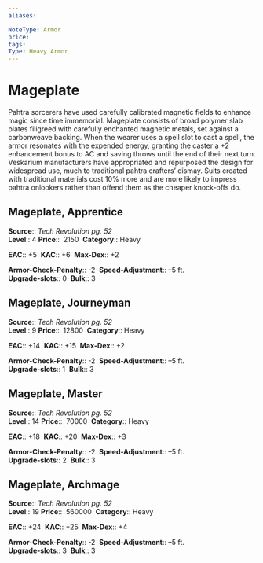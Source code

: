 ```yaml
---
aliases: 

NoteType: Armor
price: 
tags: 
Type: Heavy Armor
---
```


# Mageplate

Pahtra sorcerers have used carefully calibrated magnetic fields to enhance magic since time immemorial. Mageplate consists of broad polymer slab plates filigreed with carefully enchanted magnetic metals, set against a carbonweave backing. When the wearer uses a spell slot to cast a spell, the armor resonates with the expended energy, granting the caster a +2 enhancement bonus to AC and saving throws until the end of their next turn. Veskarium manufacturers have appropriated and repurposed the design for widespread use, much to traditional pahtra crafters’ dismay. Suits created with traditional materials cost 10% more and are more likely to impress pahtra onlookers rather than offend them as the cheaper knock-offs do.  

## Mageplate, Apprentice

**Source**:: _Tech Revolution pg. 52_  
**Level**:: 4
**Price**::  2150 
**Category**:: Heavy  

**EAC**:: +5 
**KAC**:: +6 
**Max-Dex**:: +2  

**Armor-Check-Penalty**:: -2 
**Speed-Adjustment**:: –5 ft.  
**Upgrade-slots**:: 0 
**Bulk**:: 3

## Mageplate, Journeyman

**Source**:: _Tech Revolution pg. 52_  
**Level**:: 9
**Price**::  12800 
**Category**:: Heavy  

**EAC**:: +14 
**KAC**:: +15 
**Max-Dex**:: +2  

**Armor-Check-Penalty**:: -2 
**Speed-Adjustment**:: –5 ft.  
**Upgrade-slots**:: 1 
**Bulk**:: 3

## Mageplate, Master

**Source**:: _Tech Revolution pg. 52_  
**Level**:: 14
**Price**::  70000 
**Category**:: Heavy  

**EAC**:: +18 
**KAC**:: +20 
**Max-Dex**:: +3  

**Armor-Check-Penalty**:: -2 
**Speed-Adjustment**:: –5 ft.  
**Upgrade-slots**:: 2 
**Bulk**:: 3

## Mageplate, Archmage

**Source**:: _Tech Revolution pg. 52_  
**Level**:: 19
**Price**::  560000 
**Category**:: Heavy  

**EAC**:: +24 
**KAC**:: +25 
**Max-Dex**:: +4  

**Armor-Check-Penalty**:: -2 
**Speed-Adjustment**:: –5 ft.  
**Upgrade-slots**:: 3 
**Bulk**:: 3
